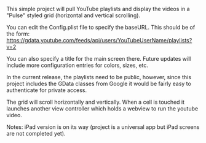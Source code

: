 This simple project will pull YouTube playlists and display the videos in a "Pulse" styled grid (horizontal
and vertical scrolling).

You can edit the Config.plist file to specify the baseURL. This should be of the form:
https://gdata.youtube.com/feeds/api/users/YouTubeUserName/playlists?v=2

You can also specify a title for the main screen there. Future updates will include more configuration entries for
colors, sizes, etc.

In the current release, the playlists need to be public, however, since this project includes the GData classes
from Google it would be fairly easy to authenticate for private access.

The grid will scroll horizontally and vertically. When a cell is touched it launches another view controller which holds 
a webview to run the youtube video.

Notes: iPad version is on its way (project is a universal app but iPad screens are not completed yet).
